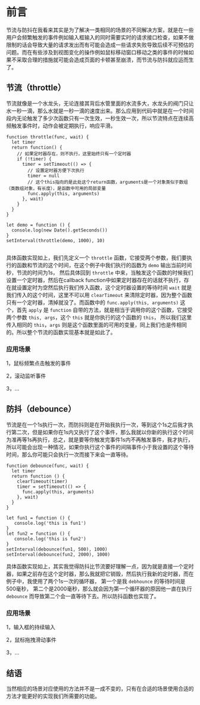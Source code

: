 # 前言

节流与防抖在我看来其实是为了解决一类相同的场景的不同解决方案，就是在一些用户会频繁触发的事件例如输入框输入的同时需要实时的请求接口检查，如果不做限制的话会导致大量的请求发出而有可能会造成一些请求失败导致后续不可预估的问题。而在有些涉及到视图变化的操作例如鼠标移动窗口移动之类的事件的时候如果不采取合理的措施就可能会造成页面的卡顿甚至崩溃，而节流与防抖就应运而生了。

## 节流（throttle）

节流就像是一个水龙头，无论连接其背后水管里面的水流多大，水龙头的阀门只让水一秒一滴，那么水就是一秒一滴的速度出来。那么应用到代码中就是在一个时间段内无论触发了多少次函数只有一次生效，一秒生效一次，所以节流特点在连续高频触发事件时，动作会被定期执行，响应平滑。

```
function throttle(func, wait) {
  let timer
  return function() {
    // 如果定时器存在，则不执行，这里始终只有一个定时器
    if (!timer) {
      timer = setTimeout(() => {
        // 设置定时器方便下次执行
        timer = null
        // 这个this指向的是此处这个return函数，arguments是一个对象类似于数组（类数组对象，有长度），是函数中可用的局部变量
        func.apply(this, arguments)
      }, wait)
    }
  }
}

let demo = function () {
  console.log(new Date().getSeconds())
}
setInterval(throttle(demo, 1000), 10)
  
```

具体函数实现如上，我们先定义一个 `throttle` 函数，它接受两个参数，我们要执行的函数和节流的这个时间，在这个例子中我们执行的函数为 `demo` 输出当前时间秒，节流的时间为1s， 然后具体回到 `throttle` 中来，当触发这个函数的时候我们设置一个定时器，然后在callback function中如果定时器存在的话就不执行，存在就设置定时为空然后执行我们传入函数，这个定时器设置的等待时间 `wait` 就是我们传入的这个时间，这里不可以用 `clearTimeout` 来清除定时器，因为整个函数只有一个定时器，清掉就没了。而函数中的 `func.apply(this, arguments)` 这个，首先 `apply` 是 `function` 自带的方法，就是相当于调用你的这个函数，它接受两个参数 `this, args`，这个 `this` 就是你执行的这个函数的 `this`， 所以我们这里传入相同的 `this`，`args` 则是这个函数里面的可用的变量，同上我们也是传相同的。所以整个节流的函数实现基本就是如此了。

### 应用场景

1，鼠标频繁点击触发的事件

2，滚动监听事件

3，...

## 防抖（debounce）

节流是在一个1s执行一次，而防抖则是在开始我执行一次，等到这个1s之后我才执行第二次，但是如果你在1s内又执行了这个事件，那么我就以你新的执行这个时间为准再等1s再执行，总之，就是要等你触发完事件1s内不再触发事件，我才执行，所以可能会出现一种情况，如果你执行这个事件的间隔事件小于我设置的这个等待时间，那么你可能只会执行一次而接下来会一直等待。

```
function debounce(func, wait) {
  let timer
  return function () {
    clearTimeout(timer)
    timer = setTimeout(() => {
      func.apply(this, arguments)
    }, wait)
  }
}

let fun1 = function () {
   console.log('this is fun1')
}
let fun2 = function () {
   console.log('this is fun2')
}
setInterval(debounce(fun1, 500), 1000)
setInterval(debounce(fun2, 2000), 1000)

```

具体函数实现如上，其实我觉得防抖比节流要好理解一点，因为就是直接一个定时器，如果之前存在这个定时器，那么我就把它销毁，然后执行我新的定时器，而在例子中，我使用了两个1s一次的循环器， 第一个是我 `debhounce` 的等待时间是500毫秒， 第二个是2000毫秒，那么就会因为第一个循环器的原因他一直在执行 `debounce` 而导致第二个会一直等待下去。所以防抖函数也实现了。

### 应用场景

1，输入框的持续输入

2，鼠标拖拽滑动事件

3，...

## 结语

当然相应的场景对应使用的方法并不是一成不变的，只有在合适的场景使用合适的方法才能更好的实现我们所需要的功能。

